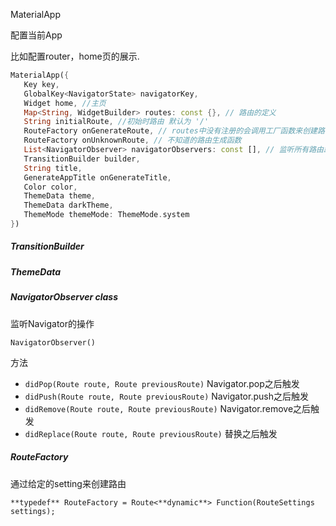 MaterialApp

配置当前App

比如配置router，home页的展示.

```dart
MaterialApp({
   Key key,
   GlobalKey<NavigatorState> navigatorKey,
   Widget home, //主页
   Map<String, WidgetBuilder> routes: const {}, // 路由的定义
   String initialRoute, //初始时路由 默认为 '/'
   RouteFactory onGenerateRoute, // routes中没有注册的会调用工厂函数来创建路由
   RouteFactory onUnknownRoute, // 不知道的路由生成函数
   List<NavigatorObserver> navigatorObservers: const [], // 监听所有路由跳转动作
   TransitionBuilder builder,
   String title,
   GenerateAppTitle onGenerateTitle,
   Color color,
   ThemeData theme,
   ThemeData darkTheme,
   ThemeMode themeMode: ThemeMode.system
})
```

##### TransitionBuilder



##### ThemeData

##### NavigatorObserver   class

监听Navigator的操作

`NavigatorObserver()`

方法

+ `didPop(Route route, Route previousRoute)` Navigator.pop之后触发
+ `didPush(Route route, Route previousRoute)`  Navigator.push之后触发
+ `didRemove(Route route, Route previousRoute)`  Navigator.remove之后触发
+ `didReplace(Route route, Route previousRoute)` 替换之后触发

##### RouteFactory

通过给定的setting来创建路由

`**typedef** RouteFactory = Route<**dynamic**> Function(RouteSettings settings);`

